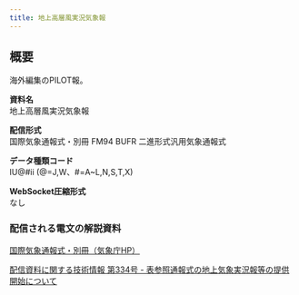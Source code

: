 ```yaml
---
title: 地上高層風実況気象報
---
```


## 概要
海外編集のPILOT報。

**資料名** <br/>
地上高層風実況気象報
 
**配信形式** <br/>
国際気象通報式・別冊 FM94 BUFR 二進形式汎用気象通報式

**データ種類コード** <br/>
IU@#ii (@=J,W、#=A~L,N,S,T,X)


**WebSocket圧縮形式** <br/>
なし

### 配信される電文の解説資料
[国際気象通報式・別冊（気象庁HP）](https://www.jma.go.jp/jma/kishou/books/tsuhoshiki/tsuhoshiki.html)


[配信資料に関する技術情報 第334号 - 表参照通報式の地上気象実況報等の提供開始について](https://dmdata.jp/docs/jma/technical/334.pdf)
